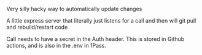 Very silly hacky way to automatically update changes

A little express server that literally just listens for a call and then will 
git pull and rebuild/restart code

Call needs to have a secret in the Auth header.  This is stored in Github actions, and is also in the .env in 1Pass.